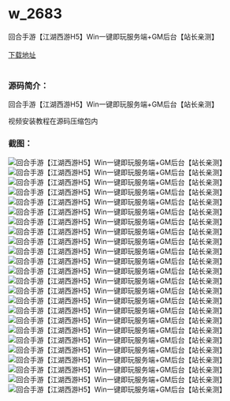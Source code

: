 # w_2683
回合手游【江湖西游H5】Win一键即玩服务端+GM后台【站长亲测】
<br/></br>
[下载地址](https://www.uuid2.com/2683.html "下载地址")
<br/></br>
<h3>源码简介：</h3>
<p>回合手游【江湖西游H5】Win一键即玩服务端+GM后台【站长亲测】<p>
<p>视频安装教程在源码压缩包内<p>
<h3>截图：</h3>
<img src="https://www.uuid2.com/wp-content/uploads/img/202111/161d7bb222.png" alt="回合手游【江湖西游H5】Win一键即玩服务端+GM后台【站长亲测】"><img src="https://www.uuid2.com/wp-content/uploads/img/202111/eb90057918.png" alt="回合手游【江湖西游H5】Win一键即玩服务端+GM后台【站长亲测】"><img src="https://www.uuid2.com/wp-content/uploads/img/202111/d4880c8426.png" alt="回合手游【江湖西游H5】Win一键即玩服务端+GM后台【站长亲测】"><img src="https://www.uuid2.com/wp-content/uploads/img/202111/b02ce67214.png" alt="回合手游【江湖西游H5】Win一键即玩服务端+GM后台【站长亲测】"><img src="https://www.uuid2.com/wp-content/uploads/img/202111/12794d3347.png" alt="回合手游【江湖西游H5】Win一键即玩服务端+GM后台【站长亲测】"><img src="https://www.uuid2.com/wp-content/uploads/img/202111/14033ed117.png" alt="回合手游【江湖西游H5】Win一键即玩服务端+GM后台【站长亲测】"><img src="https://www.uuid2.com/wp-content/uploads/img/202111/5716ab4975.png" alt="回合手游【江湖西游H5】Win一键即玩服务端+GM后台【站长亲测】"><img src="https://www.uuid2.com/wp-content/uploads/img/202111/8ac28a2963.png" alt="回合手游【江湖西游H5】Win一键即玩服务端+GM后台【站长亲测】"><img src="https://www.uuid2.com/wp-content/uploads/img/202111/ab57697754.png" alt="回合手游【江湖西游H5】Win一键即玩服务端+GM后台【站长亲测】"><img src="https://www.uuid2.com/wp-content/uploads/img/202111/b111653762.png" alt="回合手游【江湖西游H5】Win一键即玩服务端+GM后台【站长亲测】"><img src="https://www.uuid2.com/wp-content/uploads/img/202111/303bff0163.png" alt="回合手游【江湖西游H5】Win一键即玩服务端+GM后台【站长亲测】"><img src="https://www.uuid2.com/wp-content/uploads/img/202111/1f42a49399.png" alt="回合手游【江湖西游H5】Win一键即玩服务端+GM后台【站长亲测】"><img src="https://www.uuid2.com/wp-content/uploads/img/202111/6cb0b26125.png" alt="回合手游【江湖西游H5】Win一键即玩服务端+GM后台【站长亲测】"><img src="https://www.uuid2.com/wp-content/uploads/img/202111/8563adc688.png" alt="回合手游【江湖西游H5】Win一键即玩服务端+GM后台【站长亲测】"><img src="https://www.uuid2.com/wp-content/uploads/img/202111/eebe6ae825.png" alt="回合手游【江湖西游H5】Win一键即玩服务端+GM后台【站长亲测】"><img src="https://www.uuid2.com/wp-content/uploads/img/202111/ebeffc4625.png" alt="回合手游【江湖西游H5】Win一键即玩服务端+GM后台【站长亲测】"><img src="https://www.uuid2.com/wp-content/uploads/img/202111/a02010b408.png" alt="回合手游【江湖西游H5】Win一键即玩服务端+GM后台【站长亲测】"><img src="https://www.uuid2.com/wp-content/uploads/img/202111/4a6a682523.png" alt="回合手游【江湖西游H5】Win一键即玩服务端+GM后台【站长亲测】"><img src="https://www.uuid2.com/wp-content/uploads/img/202111/d85bf4e182.png" alt="回合手游【江湖西游H5】Win一键即玩服务端+GM后台【站长亲测】"><img src="https://www.uuid2.com/wp-content/uploads/img/202111/c93f951219.png" alt="回合手游【江湖西游H5】Win一键即玩服务端+GM后台【站长亲测】"><img src="https://www.uuid2.com/wp-content/uploads/img/202111/f452884340.png" alt="回合手游【江湖西游H5】Win一键即玩服务端+GM后台【站长亲测】"><img src="https://www.uuid2.com/wp-content/uploads/img/202111/3983b35801.png" alt="回合手游【江湖西游H5】Win一键即玩服务端+GM后台【站长亲测】"><img src="https://www.uuid2.com/wp-content/uploads/img/202111/53755f3238.png" alt="回合手游【江湖西游H5】Win一键即玩服务端+GM后台【站长亲测】"><img src="https://www.uuid2.com/wp-content/uploads/img/202111/76b64b2653.png" alt="回合手游【江湖西游H5】Win一键即玩服务端+GM后台【站长亲测】">
